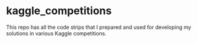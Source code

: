 # kaggle_competitions
This repo has all the code strips that I prepared and used for developing my solutions in various Kaggle competitions.
